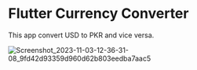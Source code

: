 # Flutter Currency Converter

This app convert USD to PKR and vice versa.

![Screenshot_2023-11-03-12-36-31-08_9fd42d93359d960d62b803eedba7aac5](https://github.com/gulfam-dev/CurrencyConverterFlutter/assets/146335824/5e67c79a-f169-4f74-a913-519b53305c58)

